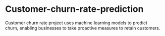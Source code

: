 # Customer-churn-rate-prediction
Customer churn rate project uses machine learning models to predict churn, enabling businesses to take proactive measures to retain customers.
